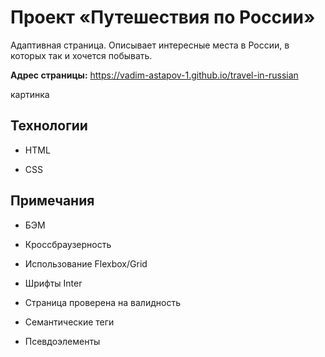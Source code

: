 # Проект «Путешествия по России»

Адаптивная страница. Описывает интересные места в России, в которых так и хочется побывать.

**Адрес страницы:** https://vadim-astapov-1.github.io/travel-in-russian

картинка

## Технологии

- HTML

- CSS

## Примечания

- БЭМ

- Кроссбраузерность

- Использование Flexbox/Grid

- Шрифты Inter

- Страница проверена на валидность

- Семантические теги

- Псевдоэлементы
